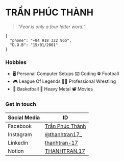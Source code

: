 # TRẦN PHÚC THÀNH

> _“Fear is only a four letter word.”_

```
{
  "phone": "+84 918 322 965",
  "D.O.B": "15/01/2001"
}
```

### Hobbies

- 🖥️ Personal Computer Setups ⌨️ Coding ⚽ Football
- 🎮 League Of Legends 🤼‍♂️ Professional Wrestling
- 🏀 Basketball 🎸 Heavy Metal 📽️ Movies

### Get in touch

| Social Media | ID                                                                                  |
| ------------ | ----------------------------------------------------------------------------------- |
| Facebook     | [Trần Phúc Thành](https://www.facebook.com/thanhtran.17/)                           |
| Instagram    | [@thanhtran17\_](https://www.instagram.com/thanhtran17_/)                           |
| Linkedin     | [thanhtran-17](https://www.linkedin.com/in/thanhtran-17/)                           |
| Notion       | [THANHTRAN.17](https://www.notion.so/THANHTRAN-17-8713398b67c14244a6c28e53de529494) |
